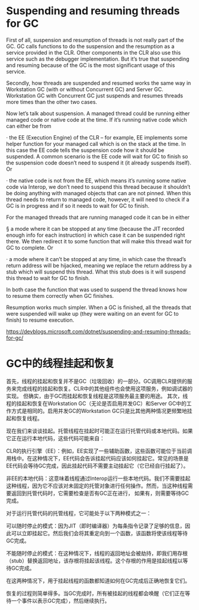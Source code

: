 <h1>Suspending and resuming threads for GC</h1>
First of all, suspension and resumption of threads is not really part of the GC. GC calls functions to do the suspension and the resumption as a service provided in the CLR. 
Other components in the CLR also use this service such as the debugger implementation. 
But it’s true that suspending and resuming because of the GC is the most significant usage of this service.

Secondly, how threads are suspended and resumed works the same way in Workstation GC (with or without Concurrent GC) and Server GC.
 Workstation GC with Concurrent GC just suspends and resumes threads more times than the other two cases.

Now let’s talk about suspension. A managed thread could be running either managed code or native code at the time. If it’s running native code which can either be from

·         the EE (Execution Engine) of the CLR – for example, EE implements some helper function for your managed call which is on the stack at the time. 
In this case the EE code tells the suspension code how it should be suspended. 
A common scenario is the EE code will wait for GC to finish so the suspension code doesn’t need to suspend it (it already suspends itself). Or

·         the native code is not from the EE, which means it’s running some native code via Interop, we don’t need to suspend this thread 
because it shouldn’t be doing anything with managed objects that can are not pinned. When this thread needs to return to managed code, however, 
it will need to check if a GC is in progress and if so it needs to wait for GC to finish.

For the managed threads that are running managed code it can be in either

§         a mode where it can be stopped at any time (because the JIT recorded enough info for each instruction) in which case it can be suspended right there. 
We then redirect it to some function that will make this thread wait for GC to complete. Or

·         a mode where it can’t be stopped at any time, in which case the thread’s return address will be hijacked, 
meaning we replace the return address by a stub which will suspend this thread. What this stub does is it will suspend this thread to wait for GC to finish.

In both case the function that was used to suspend the thread knows how to resume them correctly when GC finishes.

Resumption works much simpler. When a GC is finished, all the threads that were suspended will wake up (they were waiting on an event for GC to finish) to resume execution. 

https://devblogs.microsoft.com/dotnet/suspending-and-resuming-threads-for-gc/

<h1>GC中的线程挂起和恢复</h1> 首先，线程的挂起和恢复并不是GC（垃圾回收）的一部分。GC调用CLR提供的服务来完成线程的挂起和恢复。CLR中的其他组件也会使用这项服务，例如调试器的实现。
但确实，由于GC而挂起和恢复线程是这项服务最主要的用途。
其次，线程的挂起和恢复在Workstation GC（无论是否启用并发GC）和Server GC中的工作方式是相同的。启用并发GC的Workstation GC只是比其他两种情况更频繁地挂起和恢复线程。

现在我们来谈谈挂起。托管线程在挂起时可能正在运行托管代码或本地代码。如果它正在运行本地代码，这些代码可能来自：

CLR的执行引擎（EE）：例如，EE实现了一些辅助函数，这些函数可能位于当前调用栈中。在这种情况下，EE代码会告诉挂起代码应该如何挂起它。常见的场景是EE代码会等待GC完成，因此挂起代码不需要主动挂起它（它已经自行挂起了）。

非EE的本地代码：这意味着线程通过Interop运行一些本地代码。我们不需要挂起这种线程，因为它不应该对未固定的托管对象进行任何操作。然而，当这种线程需要返回到托管代码时，它需要检查是否有GC正在进行，
如果有，则需要等待GC完成。

对于运行托管代码的托管线程，它可能处于以下两种模式之一：

可以随时停止的模式：因为JIT（即时编译器）为每条指令记录了足够的信息，因此可以立即挂起它。然后我们会将其重定向到一个函数，该函数将使该线程等待GC完成。

不能随时停止的模式：在这种情况下，线程的返回地址会被劫持，即我们用存根（stub）替换返回地址，该存根将挂起该线程。这个存根的作用是挂起线程以等待GC完成。

在这两种情况下，用于挂起线程的函数都知道如何在GC完成后正确地恢复它们。

恢复的过程则简单得多。当GC完成时，所有被挂起的线程都会唤醒（它们正在等待一个事件以表示GC完成），然后继续执行。